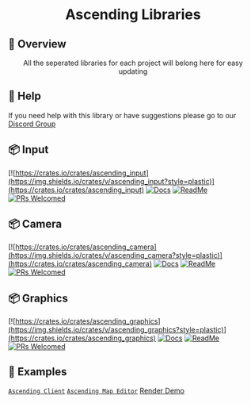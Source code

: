 <h1 align="center">
Ascending Libraries
</h1>

## 📑 Overview

<p align="center">
All the seperated libraries for each project will belong here for easy updating
</p>

## 🚨 Help

If you need help with this library or have suggestions please go to our [Discord Group](https://discord.gg/gVXNDwpS3Z)

## 📦 Input

[![https://crates.io/crates/ascending_input](https://img.shields.io/crates/v/ascending_input?style=plastic)](https://crates.io/crates/ascending_input)
[![Docs](https://docs.rs/ascending_input/badge.svg)](https://docs.rs/ascending_input)
[![ReadMe](https://img.shields.io/badge/%20-Readme-blue.svg?logo=git)](input/README.md)
[![PRs Welcomed](https://img.shields.io/badge/PRs-welcome-brightgreen.svg?style=flat-square)](http://makeapullrequest.com)

## 📦 Camera

[![https://crates.io/crates/ascending_camera](https://img.shields.io/crates/v/ascending_camera?style=plastic)](https://crates.io/crates/ascending_camera)
[![Docs](https://docs.rs/ascending_camera/badge.svg)](https://docs.rs/ascending_camera)
[![ReadMe](https://img.shields.io/badge/%20-Readme-blue.svg?logo=git)](camera/README.md)
[![PRs Welcomed](https://img.shields.io/badge/PRs-welcome-brightgreen.svg?style=flat-square)](http://makeapullrequest.com)

## 📦 Graphics

[![https://crates.io/crates/ascending_graphics](https://img.shields.io/crates/v/ascending_graphics?style=plastic)](https://crates.io/crates/ascending_graphics)
[![Docs](https://docs.rs/ascending_graphics/badge.svg)](https://docs.rs/ascending_graphics)
[![ReadMe](https://img.shields.io/badge/%20-Readme-blue.svg?logo=git)](graphics/README.md)
[![PRs Welcomed](https://img.shields.io/badge/PRs-welcome-brightgreen.svg?style=flat-square)](http://makeapullrequest.com)

## 🔎 Examples

[`Ascending Client`](https://github.com/AscendingCreations/AscendingClient)
[`Ascending Map Editor`](https://github.com/AscendingCreations/AscendingMapEditor)
[Render Demo](https://github.com/AscendingCreations/render_demo)

